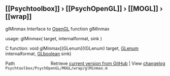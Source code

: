 ## [[Psychtoolbox]] &#8250; [[PsychOpenGL]] &#8250; [[MOGL]] &#8250; [[wrap]]

glMinmax  Interface to [OpenGL](OpenGL) function glMinmax  
  
usage:  glMinmax( target, internalformat, sink )  
  
C function:  void glMinmax[(GLenum]((GLenum) target, [GLenum](GLenum) internalformat, [GLboolean](GLboolean) sink)  




<div class="code_header" style="text-align:right;">
  <span style="float:left;">Path&nbsp;&nbsp;</span> <span class="counter">Retrieve <a href=
  "https://raw.github.com/Psychtoolbox-3/Psychtoolbox-3/beta/Psychtoolbox/PsychOpenGL/MOGL/wrap/glMinmax.m">current version from GitHub</a> | View <a href=
  "https://github.com/Psychtoolbox-3/Psychtoolbox-3/commits/beta/Psychtoolbox/PsychOpenGL/MOGL/wrap/glMinmax.m">changelog</a></span>
</div>
<div class="code">
  <code>Psychtoolbox/PsychOpenGL/MOGL/wrap/glMinmax.m</code>
</div>

